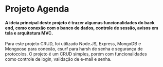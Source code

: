 ﻿# Projeto Agenda
<h4> A ideia principal deste projeto é trazer algumas funcionalidades do back end, como conexão com o banco de dados, controle de sessão, avisos em tela e arquitetura MVC. </h4>
<p>Para este projeto CRUD, foi utilizado Node.JS, Express, MongoDB e Mongoose para conexão, csurf para harsh de senha e segurança de protocolos. O projeto é um CRUD simples, porém com funcionalidades como controle de login, validação de e-mail e senha.</p>

